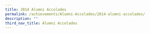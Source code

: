 ```yaml
---
title: 2014 Alumni Accolades
permalink: /achievements/Alumni-Accolades/2014-alumni-accolades/
description: ""
third_nav_title: Alumni Accolades
---
```

